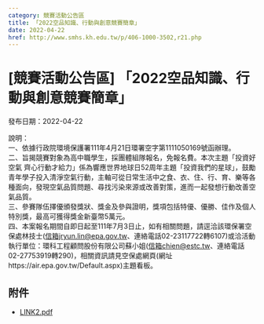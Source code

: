 ```yaml
---
category: 競賽活動公告區
title: 「2022空品知識、行動與創意競賽簡章」
date: 2022-04-22
href: http://www.smhs.kh.edu.tw/p/406-1000-3502,r21.php
---
```


# [競賽活動公告區] 「2022空品知識、行動與創意競賽簡章」

發布日期：2022-04-22

說明：  
一、依據行政院環境保護署111年4月21日環署空字第1111050169號函辦理。  
二、旨揭競賽對象為高中職學生，採團體組隊報名，免報名費。本次主題「投資好空氣 齊心行動才給力」係為響應世界地球日52周年主題「投資我們的星球」，鼓勵青年學子投入清淨空氣行動，主軸可從日常生活中之食、衣、住、行、育、樂等各種面向，發現空氣品質問題、尋找污染來源或改善對策，進而一起發想行動改善空氣品質。  
三、參賽隊伍擇優頒發獎狀、獎金及參與證明，獎項包括特優、優勝、佳作及個人特別獎，最高可獲得獎金新臺幣5萬元。  
四、本案報名期間自即日起至111年7月3日止，如有相關問題，請逕洽該環保署空保處林技士(信箱jryun.lin@epa.gov.tw、連絡電話02-23117722轉6107)或洽活動執行單位：環科工程顧問股份有限公司蘇小姐(信箱chien@estc.tw、連絡電話02-27753919轉290)，相關資訊請見空保處網頁(網址https://air.epa.gov.tw/Default.aspx)主題看板。

## 附件

- [LINK2.pdf](https://www.smhs.kh.edu.tw/var/file/0/1000/attach/10/pta_3270_3029735_22538.pdf)
